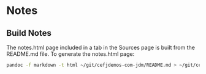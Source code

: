 # Notes

## Build Notes

The notes.html page included in a tab in the Sources page is built from the
README.md file. To generate the notes.html page:

```bash
pandoc -f markdown -t html ~/git/cefjdemos-com-jdm/README.md > ~/git/cefjdemos-com-jdm/com_jdocmanual/admin/tmpl/manual/notes.html
```

